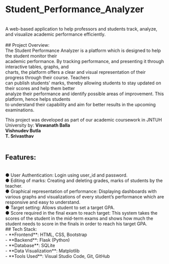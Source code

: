# Student_Performance_Analyzer
<br>
A web-based application to help professors and students track, analyze, and visualize academic performance efficiently.
<br>
<br>
## Project Overview:
<br>
The Student Performance Analyzer is a platform which is designed to help the student monitor their
<br>
academic performance. By tracking performance, and presenting it through interactive tables, graphs, and
<br>
charts, the platform offers a clear and visual representation of their progress through their course. Teachers
<br>
can publish students' marks, thereby allowing students to stay updated on their scores and help them better
<br>
analyze their performance and identify possible areas of improvement. This platform, hence helps students
<br>
to understand their capability and aim for better results in the upcoming examinations.

This project was developed as part of our academic coursework in JNTUH University by:
**Viswanath Balla**
<br>
**Vishnudev Butla**
<br>
**T. Srivasthav**
<br>
<br>
## Features:
<br>
● User Authentication: Login using user_id and password.
<br>
● Editing of marks: Creating and deleting grades, marks of students by the teacher.
<br>
● Graphical representation of performance: Displaying dashboards with various graphs and visualizations of every student’s performance which are responsive and easy to understand.
<br>
● Target setting: Allows student to set a target GPA.
<br>
● Score required in the final exam to reach target: This system takes the scores of the student in the mid-term exams and shows how much the student needs to score in the finals in order to reach his target GPA.
<br>
## Tech Stack:
<br>
- **Frontend**: HTML, CSS, Bootstrap
<br>
- **Backend**: Flask (Python)
<br>
- **Database**: SQLite
<br>
- **Data Visualization**: Matplotlib
<br>
- **Tools Used**: Visual Studio Code, Git, GitHub
